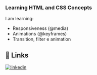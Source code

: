 ### Learning HTML and CSS Concepts

I am learning:

- Responsiveness (@media)
- Animations (@keyframes)
- Transition, filter e animation

## 🔗 Links

[![linkedin](https://img.shields.io/badge/linkedin-0A66C2?style=for-the-badge&logo=linkedin&logoColor=white)](https://www.linkedin.com/in/jjfaleiro/)
